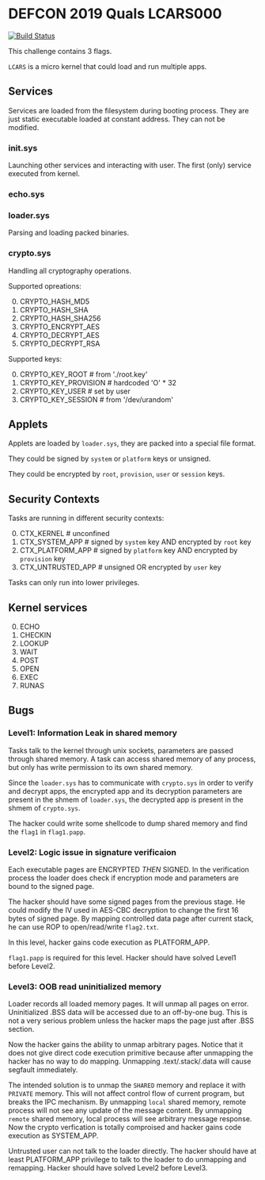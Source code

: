 # DEFCON 2019 Quals LCARS000

[![Build Status](https://travis-ci.com/o-o-overflow/dc2019q-LCARS000.svg?token=UsYquYpUiJ6uJsajRAzb&branch=master)](https://travis-ci.com/o-o-overflow/dc2019q-LCARS000)

This challenge contains 3 flags.

`LCARS` is a micro kernel that could load and run multiple apps. 

## Services
 
Services are loaded from the filesystem during booting process. They are
just static executable loaded at constant address. They can not be
modified.

### init.sys

Launching other services and interacting with user.
The first (only) service executed from kernel.

### echo.sys

### loader.sys

Parsing and loading packed binaries.

### crypto.sys

Handling all cryptography operations.

Supported opreations:

0. CRYPTO\_HASH\_MD5
1. CRYPTO\_HASH\_SHA
2. CRYPTO\_HASH\_SHA256
3. CRYPTO\_ENCRYPT\_AES
4. CRYPTO\_DECRYPT\_AES
5. CRYPTO\_DECRYPT\_RSA

Supported keys:

0. CRYPTO\_KEY\_ROOT # from './root.key'
1. CRYPTO\_KEY\_PROVISION # hardcoded 'O' * 32
2. CRYPTO\_KEY\_USER # set by user
3. CRYPTO\_KEY\_SESSION # from '/dev/urandom'

## Applets

Applets are loaded by `loader.sys`, they are packed into a special file
format.

They could be signed by `system` or `platform` keys or unsigned.

They could be encrypted by `root`, `provision`, `user` or `session` keys.

## Security Contexts

Tasks are running in different security contexts:

0. CTX\_KERNEL # unconfined
1. CTX\_SYSTEM\_APP # signed by `system` key AND encrypted by `root` key
2. CTX\_PLATFORM\_APP # signed by `platform` key AND encrypted by
   `provision` key
3. CTX\_UNTRUSTED\_APP # unsigned OR encrypted by `user` key

Tasks can only run into lower privileges.

## Kernel services

0. ECHO
1. CHECKIN
2. LOOKUP
3. WAIT
4. POST
5. OPEN
6. EXEC
7. RUNAS

## Bugs

### Level1: Information Leak in shared memory

Tasks talk to the kernel through unix sockets, parameters are passed
through shared memory. A task can access shared memory of any process, but
only has write permission to its own shared memory.

Since the `loader.sys` has to communicate with `crypto.sys` in order to
verify and decrypt apps, the encrypted app and its decryption parameters
are present in the shmem of `loader.sys`, the decrypted app is present in
the shmem of `crypto.sys`.

The hacker could write some shellcode to dump shared memory and find the
`flag1` in `flag1.papp`.

### Level2: Logic issue in signature verificaion

Each executable pages are ENCRYPTED *THEN* SIGNED. In the verification
process the loader does check if encryption mode and parameters are bound
to the signed page.

The hacker should have some signed pages from the previous stage. He could
modify the IV used in AES-CBC decryption to change the first 16 bytes of
signed page. By mapping controlled data page after current stack, he can
use ROP to open/read/write `flag2.txt`.

In this level, hacker gains code execution as PLATFORM\_APP.

`flag1.papp` is required for this level. Hacker should have solved Level1
before Level2.

### Level3: OOB read uninitialized memory

Loader records all loaded memory pages. It will unmap all pages on error.
Uninitialized .BSS data will be accessed due to an off-by-one bug. This is
not a very serious problem unless the hacker maps the page just after .BSS
section.

Now the hacker gains the ability to unmap arbitrary pages. Notice that it
does not give direct code execution primitive because after unmapping the
hacker has no way to do mapping. Unmapping .text/.stack/.data will cause
segfault immediately.

The intended solution is to unmap the `SHARED` memory and replace it with
`PRIVATE` memory. This will not affect control flow of current program, but
breaks the IPC mechanism. By unmapping `local` shared memory, remote process
will not see any update of the message content. By unmapping `remote`
shared memory, local process will see arbitrary message response. Now the
crypto verfication is totally comproised and hacker gains code execution as
SYSTEM\_APP.

Untrusted user can not talk to the loader directly. The hacker
should have at least PLATFORM\_APP privilege to talk to the loader to do
unmapping and remapping. Hacker should have solved Level2 before Level3.
